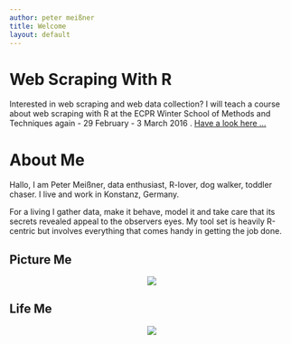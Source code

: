 ```yaml
---
author: peter meißner
title: Welcome
layout: default
---
```


# Web Scraping With R

Interested in web scraping and web data collection? I will teach a course about web scraping with R at the ECPR Winter School of Methods and Techniques again - 29 February - 3 March 2016 . [Have a look here ...](http://www.ecpr.eu/Events/EventDetails.aspx?EventID=103)


# About Me

Hallo, I am Peter Meißner, data enthusiast, R-lover, dog walker, toddler chaser. I live and work in Konstanz, Germany.

For a living I gather data, make it behave, model it and take care that its secrets revealed appeal to the observers eyes. My tool set is heavily R-centric but involves everything that comes handy in getting the job done.




## Picture Me

<div style="text-align:center;">
<img src="http://pmeissner.com/peter_meissner_ecpr.jpg">
</div>




## Life Me


<div style="text-align:center;">
<!-- <img src="https://maps.googleapis.com/maps/api/staticmap?center=50.368608, 11&zoom=4&size=200x200&maptype=terrain&markers=color:blue%7Clabel:Wurzen%7CWurzen&style=feature:road|visibility:off&style=feature:landscape|visibility:off&style=feature:poi|visibility:off"> -->
<img src="https://maps.googleapis.com/maps/api/staticmap?center=50.368608, 11&zoom=4&size=200x200&maptype=terrain&markers=color:blue%7Clabel:Konstanz%7CKonstanz&style=feature:road|visibility:off&style=feature:landscape|visibility:off&style=feature:poi|visibility:off">
</div>